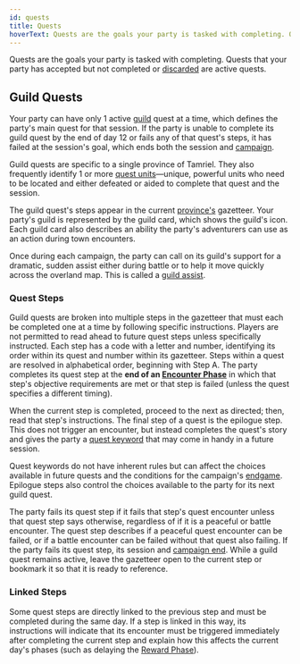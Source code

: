 ```yaml
---
id: quests
title: Quests
hoverText: Quests are the goals your party is tasked with completing. Quests that your party has accepted but not completed or [discarded](/docs/glossary/discard) are active quests.
---
```


Quests are the goals your party is tasked with completing. Quests that your party has accepted but not completed or [discarded](/docs/glossary/discard) are active quests.

## Guild Quests

Your party can have only 1 active [guild](/docs/campaign/guilds/) quest at a time, which defines the party's main quest for that session. If the party is unable to complete its guild quest by the end of day 12 or fails any of that quest's steps, it has failed at the session's goal, which ends both the session and [campaign](/docs/campaign/).

Guild quests are specific to a single province of Tamriel. They also frequently identify 1 or more [quest units](/docs/glossary/quest-unit)—unique, powerful units who need to be located and either defeated or aided to complete that quest and the session.

The guild quest's steps appear in the current [province's](/docs/campaign/provinces/) gazetteer. Your party's guild is represented by the guild card, which shows the guild's icon. Each guild card also describes an ability the party's adventurers can use as an action during town encounters.

Once during each campaign, the party can call on its guild's support for a dramatic, sudden assist either during battle or to help it move quickly across the overland map. This is called a [guild assist](/docs/glossary/guild-assist).

### Quest Steps

Guild quests are broken into multiple steps in the gazetteer that must each be completed one at a time by following specific instructions. Players are not permitted to read ahead to future quest steps unless specifically instructed. Each step has a code with a letter and number, identifying its order within its quest and number within its gazetteer. Steps within a quest are resolved in alphabetical order, beginning with Step A. The party completes its quest step at the **end of an [Encounter Phase](/docs/campaign/day/encounter-phase)** in which that step's objective requirements are met or that step is failed (unless the quest specifies a different timing).

When the current step is completed, proceed to the next as directed; then, read that step's instructions. The final step of a quest is the epilogue step. This does not trigger an encounter, but instead completes the quest's story and gives the party a [quest keyword](/docs/campaign/quests/keywords) that may come in handy in a future session.

Quest keywords do not have inherent rules but can affect the choices available in future quests and the conditions for the campaign's [endgame](/docs/campaign/endgame). Epilogue steps also control the choices available to the party for its next guild quest.

The party fails its quest step if it fails that step's quest encounter unless that quest step says otherwise, regardless of if it is a peaceful or battle encounter. The quest step describes if a peaceful quest encounter can be failed, or if a battle encounter can be failed without that quest also failing. If the party fails its quest step, its session and [campaign end](/docs/campaign/). While a guild quest remains active, leave the gazetteer open to the current step or bookmark it so that it is ready to reference.

### Linked Steps

Some quest steps are directly linked to the previous step and must be completed during the same day. If a step is linked in this way, its instructions will indicate that its encounter must be triggered immediately after completing the current step and explain how this affects the current day's phases (such as delaying the [Reward Phase](/docs/campaign/day/reward-phase)).
